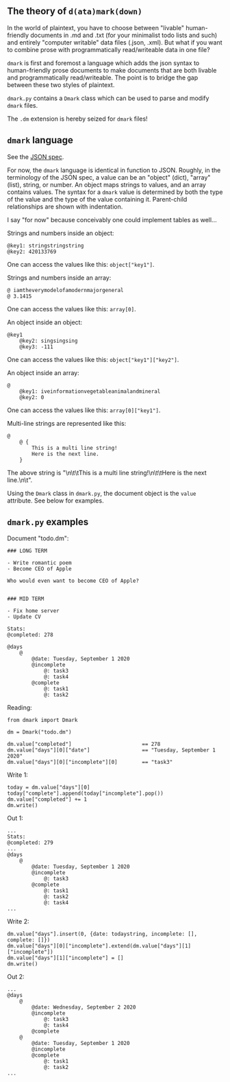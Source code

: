 ## The theory of `d(ata)mark(down)`

In the world of plaintext, you have to choose between "livable" human-friendly documents in .md and .txt (for your minimalist todo lists and such) and entirely "computer writable" data files (.json, .xml). But what if you want to combine prose with programmatically read/writeable data in one file?

`dmark` is first and foremost a language which adds the json syntax to human-friendly prose documents to make documents that are both livable and programmatically read/writeable. The point is to bridge the gap between these two styles of plaintext.

`dmark.py` contains a `Dmark` class which can be used to parse and modify `dmark` files.

The `.dm` extension is hereby seized for `dmark` files!

## `dmark` language

See the [JSON spec](https://www.json.org/json-en.html).

For now, the `dmark` language is identical in function to JSON. Roughly, in the terminology of the JSON spec, a value can be an "object" (dict), "array" (list), string, or number. An object maps strings to values, and an array contains values. The syntax for a `dmark` value is determined by both the type of the value and the type of the value containing it. Parent-child relationships are shown with indentation.

I say "for now" because conceivably one could implement tables as well...

Strings and numbers inside an object:
```
@key1: stringstringstring
@key2: 420133769
```

One can access the values like this: `object["key1"]`.

Strings and numbers inside an array:
```
@ iamtheverymodelofamodernmajorgeneral
@ 3.1415
```

One can access the values like this: `array[0]`.

An object inside an object:
```
@key1
	@key2: singsingsing
	@key3: -111
```

One can access the values like this: `object["key1"]["key2"]`.

An object inside an array:
```
@
	@key1: iveinformationvegetableanimalandmineral
	@key2: 0
```

One can access the values like this: `array[0]["key1"]`.

Multi-line strings are represented like this:
```
@
	@ {
		This is a multi line string!
		Here is the next line.
	}
```

The above string is "\n\t\tThis is a multi line string!\n\t\tHere is the next line.\n\t".

Using the `Dmark` class in `dmark.py`, the document object is the `value` attribute. See below for examples.

## `dmark.py` examples

Document "todo.dm":
```
### LONG TERM

- Write romantic poem
- Become CEO of Apple

Who would even want to become CEO of Apple?


### MID TERM

- Fix home server
- Update CV

Stats:
@completed: 278

@days
	@
		@date: Tuesday, September 1 2020 
		@incomplete
			@: task3
			@: task4
		@complete
			@: task1
			@: task2
```

Reading:
```
from dmark import Dmark

dm = Dmark("todo.dm")

dm.value["completed"]                       == 278
dm.value["days"][0]["date"]                 == "Tuesday, September 1 2020"
dm.value["days"][0]["incomplete"][0]        == "task3"
```

Write 1:
```
today = dm.value["days"][0]
today["complete"].append(today["incomplete"].pop())
dm.value["completed"] += 1
dm.write()
```

Out 1:
```
...
Stats:
@completed: 279
...
@days
	@
		@date: Tuesday, September 1 2020 
		@incomplete
			@: task3
		@complete
			@: task1
			@: task2
			@: task4
...
```

Write 2:
```
dm.value["days"].insert(0, {date: todaystring, incomplete: [], complete: []})
dm.value["days"][0]["incomplete"].extend(dm.value["days"][1]["incomplete"])
dm.value["days"][1]["incomplete"] = []
dm.write()
```

Out 2:
```
...
@days
	@
		@date: Wednesday, September 2 2020 
		@incomplete
			@: task3
			@: task4
		@complete
	@
		@date: Tuesday, September 1 2020 
		@incomplete
		@complete
			@: task1
			@: task2
...
```

